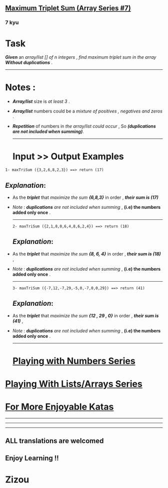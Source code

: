 <h2><a href=https://www.codewars.com/kata/5aa1bcda373c2eb596000112/train/javascript target="_blank">Maximum Triplet Sum (Array Series #7) </a></h2><h3>7 kyu</h3><h1 id="task">Task</h1><p><strong><em>Given</em></strong> an <em>array/list [] of n integers</em> , <em>find maximum triplet sum in the array</em> <strong><em>Without duplications</em></strong>   .</p><hr><h1 id="notes-">Notes :</h1><ul><li><p><strong><em>Array/list</em></strong> size is <em>at least 3</em> .</p></li><li><p><strong><em>Array/list</em></strong> numbers could be a <em>mixture of positives , negatives and zeros</em> .</p></li><li><p><strong><em>Repetition</em></strong> of numbers in <em>the array/list could occur</em> , So <strong><em>(duplications are not included when summing)</em></strong>.</p><hr><h1 id="input--output-examples">Input &gt;&gt; Output Examples</h1></li></ul><pre><code class="language-cpp"><span class="cm-number">1</span><span class="cm-operator">-</span> <span class="cm-variable">maxTriSum</span> ({<span class="cm-number">3</span>,<span class="cm-number">2</span>,<span class="cm-number">6</span>,<span class="cm-number">8</span>,<span class="cm-number">2</span>,<span class="cm-number">3</span>}) <span class="cm-operator">==&gt;</span> <span class="cm-keyword">return</span> (<span class="cm-number">17</span>)</code></pre><h2 id="explanation"><strong><em>Explanation</em></strong>:</h2><ul><li><p>As the <strong><em>triplet</em></strong> that <em>maximize the sum</em> <strong><em>{6,8,3}</em></strong> in order , <strong><em>their sum is (17)</em></strong> </p></li><li><p><em>Note</em> : <strong><em>duplications</em></strong> <em>are not included when summing</em> , <strong>(i.e) the numbers added only once</strong> .</p><hr><pre><code class="language-cpp"><span class="cm-number">2</span><span class="cm-operator">-</span> <span class="cm-variable">maxTriSum</span> ({<span class="cm-number">2</span>,<span class="cm-number">1</span>,<span class="cm-number">8</span>,<span class="cm-number">0</span>,<span class="cm-number">6</span>,<span class="cm-number">4</span>,<span class="cm-number">8</span>,<span class="cm-number">6</span>,<span class="cm-number">2</span>,<span class="cm-number">4</span>}) <span class="cm-operator">==&gt;</span> <span class="cm-keyword">return</span> (<span class="cm-number">18</span>)</code></pre><h2 id="explanation-1"><strong><em>Explanation</em></strong>:</h2></li><li><p>As the <strong><em>triplet</em></strong> that <em>maximize the sum</em> <strong><em>{8, 6, 4}</em></strong> in order , <strong><em>their sum is (18)</em></strong> , </p></li><li><p><em>Note</em> : <strong><em>duplications</em></strong> <em>are not included when summing</em> , <strong>(i.e) the numbers added only once</strong> .</p><hr><pre><code class="language-cpp"><span class="cm-number">3</span><span class="cm-operator">-</span> <span class="cm-variable">maxTriSum</span> ({<span class="cm-operator">-</span><span class="cm-number">7</span>,<span class="cm-number">12</span>,<span class="cm-operator">-</span><span class="cm-number">7</span>,<span class="cm-number">29</span>,<span class="cm-operator">-</span><span class="cm-number">5</span>,<span class="cm-number">0</span>,<span class="cm-operator">-</span><span class="cm-number">7</span>,<span class="cm-number">0</span>,<span class="cm-number">0</span>,<span class="cm-number">29</span>}) <span class="cm-operator">==&gt;</span> <span class="cm-keyword">return</span> (<span class="cm-number">41</span>)</code></pre><h2 id="explanation-2"><strong><em>Explanation</em></strong>:</h2></li><li><p>As the <strong><em>triplet</em></strong> that <em>maximize the sum</em> <strong><em>{12 , 29 , 0}</em></strong> in order , <strong><em>their sum is (41)</em></strong> , </p></li><li><p><em>Note</em> : <strong><em>duplications</em></strong> <em>are not included when summing</em> , <strong>(i.e) the numbers added only once</strong> .</p><hr><h1 id="playing-with-numbers-series"><a href="https://www.codewars.com/collections/playing-with-numbers" data-turbolinks="false" target="_blank">Playing with Numbers Series</a></h1></li></ul><h1 id="playing-with-listsarrays-series"><a href="https://www.codewars.com/collections/playing-with-lists-slash-arrays" data-turbolinks="false" target="_blank">Playing With Lists/Arrays Series</a></h1><h1 id="for-more-enjoyable-katas"><a href="http://www.codewars.com/users/MrZizoScream/authored" data-turbolinks="false" target="_blank">For More Enjoyable Katas</a></h1><hr><hr><hr><h2 id="all-translations-are-welcomed">ALL translations are welcomed</h2><h2 id="enjoy-learning-">Enjoy Learning !!</h2><h1 id="zizou">Zizou</h1>